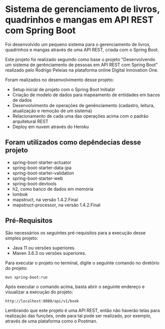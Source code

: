 # Sistema de gerenciamento de livros, quadrinhos e mangas em API REST com Spring Boot

Foi desenvolvido um pequeno sistema para o gerenciamento de livros, quadrinhos e mangas através de uma API REST, criada com o Spring Boot.

Este projeto foi realizado seguindo como base o projeto "Desenvolvendo um sistema de gerênciamento de pessoas em API REST com Spring Boot" realizado pelo Rodrigo Peleias na plataforma online Digital Innovation One. 

Foram realizados no desenvolvimento desse projeto:

* Setup inicial de projeto com o Spring Boot Initialzr
* Criação de modelo de dados para mapeamento de entidades em bacos de dados
* Desenvolvimento de operações de genênciamento (cadastro, leitura, atualização e remoção de um sistema)
* Relacionamento de cada uma das operações acima com o padrão arquitetural REST
* Deploy em nuvem através do Heroku

## Foram utilizados como depêndecias desse projeto

* spring-boot-starter-actuator
* spring-boot-starter-data-jpa
* spring-boot-starter-validation
* spring-boot-starter-web
* spring-boot-devtools
* h2, como banco de dados em memória
* lombok
* mapstruct, na versão 1.4.2.Final
* mapstruct-processor, na versão 1.4.2.Final

## Pré-Requisitos 
São necessários os seguintes pré-requisitos para a execução desse simples projeto:

* Java 11 ou versões superiores.
* Maven 3.6.3 ou versões superiores.

Para executar o projeto no terminal, digite o seguinte comando no diretório do projeto:

```shell script
mvn spring-boot:run 
```

Após executar o comando acima, basta abrir o seguinte endereço e visualizar a execução do projeto:

```
http://localhost:8080/api/v1/book
``` 

Lembrando que este projeto é uma API REST, então não haverão telas para realização das funções, onde para tal pode ser realizado, por exemplo, através de uma plataforma como o Postman. 